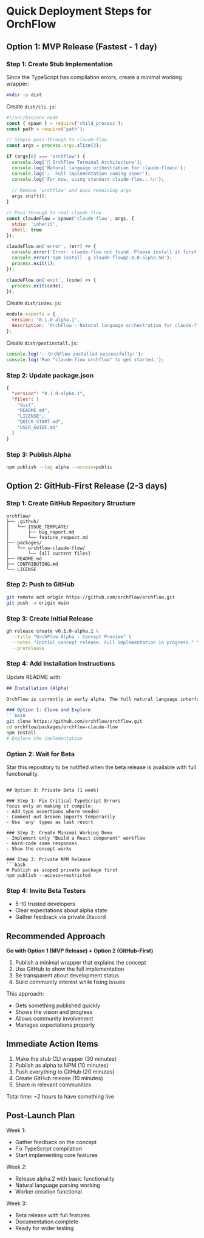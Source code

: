 # Quick Deployment Steps for OrchFlow

## Option 1: MVP Release (Fastest - 1 day)

### Step 1: Create Stub Implementation
Since the TypeScript has compilation errors, create a minimal working wrapper:

```bash
mkdir -p dist
```

Create `dist/cli.js`:
```javascript
#!/usr/bin/env node
const { spawn } = require('child_process');
const path = require('path');

// Simple pass-through to claude-flow
const args = process.argv.slice(2);

if (args[0] === 'orchflow') {
  console.log('🚀 OrchFlow Terminal Architecture');
  console.log('Natural language orchestration for claude-flow\n');
  console.log('⚠️  Full implementation coming soon!');
  console.log('For now, using standard claude-flow...\n');
  
  // Remove 'orchflow' and pass remaining args
  args.shift();
}

// Pass through to real claude-flow
const claudeFlow = spawn('claude-flow', args, {
  stdio: 'inherit',
  shell: true
});

claudeFlow.on('error', (err) => {
  console.error('Error: claude-flow not found. Please install it first:');
  console.error('npm install -g claude-flow@2.0.0-alpha.50');
  process.exit(1);
});

claudeFlow.on('exit', (code) => {
  process.exit(code);
});
```

Create `dist/index.js`:
```javascript
module.exports = {
  version: '0.1.0-alpha.1',
  description: 'OrchFlow - Natural language orchestration for claude-flow'
};
```

Create `dist/postinstall.js`:
```javascript
console.log('✅ OrchFlow installed successfully!');
console.log('Run "claude-flow orchflow" to get started.');
```

### Step 2: Update package.json
```json
{
  "version": "0.1.0-alpha.1",
  "files": [
    "dist",
    "README.md",
    "LICENSE",
    "QUICK_START.md",
    "USER_GUIDE.md"
  ]
}
```

### Step 3: Publish Alpha
```bash
npm publish --tag alpha --access=public
```

## Option 2: GitHub-First Release (2-3 days)

### Step 1: Create GitHub Repository Structure
```
orchflow/
├── .github/
│   └── ISSUE_TEMPLATE/
│       ├── bug_report.md
│       └── feature_request.md
├── packages/
│   └── orchflow-claude-flow/
│       └── [all current files]
├── README.md
├── CONTRIBUTING.md
└── LICENSE
```

### Step 2: Push to GitHub
```bash
git remote add origin https://github.com/orchflow/orchflow.git
git push -u origin main
```

### Step 3: Create Initial Release
```bash
gh release create v0.1.0-alpha.1 \
  --title "OrchFlow Alpha - Concept Preview" \
  --notes "Initial concept release. Full implementation in progress." \
  --prerelease
```

### Step 4: Add Installation Instructions
Update README with:
```markdown
## Installation (Alpha)

OrchFlow is currently in early alpha. The full natural language interface is under development.

### Option 1: Clone and Explore
```bash
git clone https://github.com/orchflow/orchflow.git
cd orchflow/packages/orchflow-claude-flow
npm install
# Explore the implementation
```

### Option 2: Wait for Beta
Star this repository to be notified when the beta release is available with full functionality.
```

## Option 3: Private Beta (1 week)

### Step 1: Fix Critical TypeScript Errors
Focus only on making it compile:
- Add type assertions where needed
- Comment out broken imports temporarily
- Use 'any' types as last resort

### Step 2: Create Minimal Working Demo
- Implement only "Build a React component" workflow
- Hard-code some responses
- Show the concept works

### Step 3: Private NPM Release
```bash
# Publish as scoped private package first
npm publish --access=restricted
```

### Step 4: Invite Beta Testers
- 5-10 trusted developers
- Clear expectations about alpha state
- Gather feedback via private Discord

## Recommended Approach

**Go with Option 1 (MVP Release) + Option 2 (GitHub-First)**

1. Publish a minimal wrapper that explains the concept
2. Use GitHub to show the full implementation
3. Be transparent about development status
4. Build community interest while fixing issues

This approach:
- Gets something published quickly
- Shows the vision and progress
- Allows community involvement
- Manages expectations properly

## Immediate Action Items

1. Make the stub CLI wrapper (30 minutes)
2. Publish as alpha to NPM (10 minutes)
3. Push everything to GitHub (20 minutes)
4. Create GitHub release (10 minutes)
5. Share in relevant communities

Total time: ~2 hours to have something live

## Post-Launch Plan

Week 1:
- Gather feedback on the concept
- Fix TypeScript compilation
- Start implementing core features

Week 2:
- Release alpha.2 with basic functionality
- Natural language parsing working
- Worker creation functional

Week 3:
- Beta release with full features
- Documentation complete
- Ready for wider testing